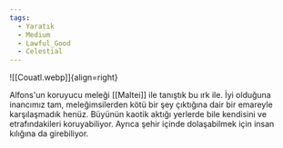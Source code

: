 ```yaml
---
tags:
  - Yaratık
  - Medium
  - Lawful_Good
  - Celestial
---  
```

  
![[Couatl.webp]]{align=right}  
  
Alfons'un koruyucu meleği [[Maltei]] ile tanıştık bu ırk ile. İyi olduğuna inancımız tam, meleğimsilerden kötü bir şey çıktığına dair bir emareyle karşılaşmadık henüz. Büyünün kaotik aktığı yerlerde bile kendisini ve etrafındakileri koruyabiliyor. Ayrıca şehir içinde dolaşabilmek için insan kılığına da girebiliyor.  
  
